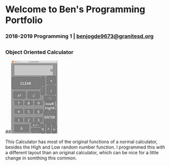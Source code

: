 # Welcome to Ben's Programming Portfolio
### 2018-2019 Programming 1 | benjogde9673@granitesd.org
## 

### Object Oriented Calculator
##![Calculator](https://github.com/Designer998/B.2019O.Portfolio/blob/master/Calc/Calc.png)

This Calculator has most of the original functions of a normal calculator, besides the High and Low random number function. I programmed this with a different layout than an original calculator, which can be nice for a little change in somthing this common.

